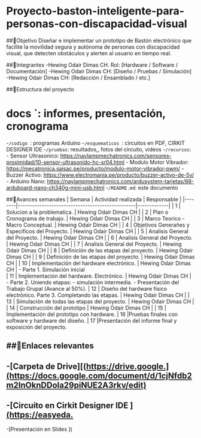 # Proyecto-baston-inteligente-para-personas-con-discapacidad-visual

##🎯Objetivo
Diseñar e implementar un prototipo de Bastón electrónico que facilite la movilidad segura y autónoma de personas con discapacidad visual, que detecten obstáculos y alerten al usuario en tiempo real.

##👥Integrantes
-Hewing Odair Dimas CH. Rol: [Hardware / Software / Documentación]
-Hewing Odair Dimas CH: [Diseño / Pruebas / Simulación]
-Hewing Odair Dimas CH: [Redacción / Ensamblado / etc.]

##📁Estructura del proyecto
# docs `: informes, presentación, cronograma
-`/codigo `: programas Arduino 
-`/esquematicos `: circuitos en PDF, CIRKIT DESIGNER IDE
-`/pruebas`: resultados,, fotos del circuito, videos
-`/recursos`: 
             - Sensor Ultrasonico:       https://naylampmechatronics.com/sensores-proximidad/10-sensor-ultrasonido-hc-sr04.html
             - Modulo Motor Vibrador:    https://mecatronica.saisac.pe/producto/modulo-motor-vibrador-pwm/
             - Buzzer Activo:            https://www.electromania.pe/producto/buzzer-activo-de-5v/ 
             - Arduino Nano:             https://naylampmechatronics.com/ardusystem-tarjetas/88-arduboard-nano-ch340g-mini-usb.html
-`/README.md`: este documento

##📅Avances semanales
| Semana |       Actividad realizada                       | Responsable |
|--------|-------------------------------------------------|-------------|
| 1 | Solucion a la problematica.                          | Hewing Odair Dimas CH |
| 2 | Plan o Cronograma de trabajo.                        | Hewing Odair Dimas CH |
| 3 | Marco Teorico - Macro Conceptual.                    | Hewing Odair Dimas CH |
| 4 | Objetivos Generañes y Especificos del Proyecto.      | Hewing Odair Dimas CH |
| 5 | Analisis General del Proyecto.                       | Hewing Odair Dimas CH |
| 6 | Analisis General del Proyecto.                       | Hewing Odair Dimas CH |
| 7 | Analisis General del Proyecto.                       | Hewing Odair Dimas CH |
| 8 | Definición de las etapas del proyecto.               | Hewing Odair Dimas CH |
| 9 | Definición de las etapas del proyecto.               | Hewing Odair Dimas CH |
| 10 | Implementación del hardware electrónico.            | Hewing Odair Dimas CH |
       - Parte 1. Simulación inicial                     
| 11 | Implementación del hardware. Electrónico.           | Hewing Odair Dimas CH |
       - Parte 2. Uniendo etapas:
       - simulación intermedia.
       - Presentación del Trabajo Grupal (Avance al 50%). 
| 12 | Diseño del hardware físico electrónico.
Parte 3. Completando las etapas.                           | Hewing Odair Dimas CH |
| 13 | Simulación de todas las etapas del proyecto.        | Hewing Odair Dimas CH |
| 14 | Construcción del prototipo                          | Hewing Odair Dimas CH |
| 15 | Implementación del prototipo con hardware.
| 16 |Pruebas finales con software y hardware del diseño.
| 17 |Presentación del informe final y exposición del proyecto.

##🔗Enlaces relevantes
-
-[Carpeta de Drive][(https://drive.google.](https://docs.google.com/document/d/1cjNfdb2m2InOknDDoIa29piNUE2A3rkv/edit)
-
-[Circuito en Cirkit Designer IDE ][(https://easyeda.](https://app.cirkitdesigner.com/project/67272e73-9a4e-40c8-9393-b1d8ad5ef423)
-
-[Presentación en Slides ](
